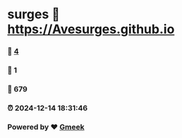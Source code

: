 # surges :link: https://Avesurges.github.io 
### :page_facing_up: [4](https://Avesurges.github.io/tag.html) 
### :speech_balloon: 1 
### :hibiscus: 679 
### :alarm_clock: 2024-12-14 18:31:46 
### Powered by :heart: [Gmeek](https://github.com/Meekdai/Gmeek)

